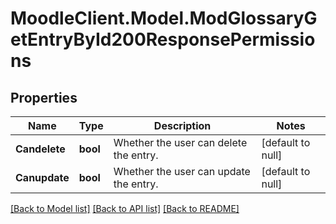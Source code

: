 # MoodleClient.Model.ModGlossaryGetEntryById200ResponsePermissions

## Properties

Name | Type | Description | Notes
------------ | ------------- | ------------- | -------------
**Candelete** | **bool** | Whether the user can delete the entry. | [default to null]
**Canupdate** | **bool** | Whether the user can update the entry. | [default to null]

[[Back to Model list]](../README.md#documentation-for-models) [[Back to API list]](../README.md#documentation-for-api-endpoints) [[Back to README]](../README.md)

